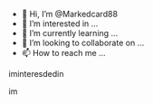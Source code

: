 - 👋 Hi, I’m @Markedcard88
- 👀 I’m interested in ...
- 🌱 I’m currently learning ...
- 💞️ I’m looking to collaborate on ...
- 📫 How to reach me ...

<!---
Markedcard88/Markedcard88 is a ✨ special ✨ repository because its `README.md` (this file) appears on your GitHub profile.
You can click the Preview link to take a look at your changes.
--->iminteresdedin
im
